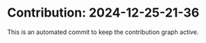 # Contribution: 2024-12-25-21-36
This is an automated commit to keep the contribution graph active.
